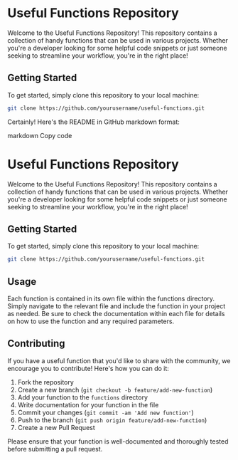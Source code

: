 # Useful Functions Repository

Welcome to the Useful Functions Repository! This repository contains a collection of handy functions that can be used in various projects. Whether you're a developer looking for some helpful code snippets or just someone seeking to streamline your workflow, you're in the right place!

## Getting Started

To get started, simply clone this repository to your local machine:

```bash
git clone https://github.com/yourusername/useful-functions.git
```


Certainly! Here's the README in GitHub markdown format:

markdown
Copy code
# Useful Functions Repository

Welcome to the Useful Functions Repository! This repository contains a collection of handy functions that can be used in various projects. Whether you're a developer looking for some helpful code snippets or just someone seeking to streamline your workflow, you're in the right place!

## Getting Started

To get started, simply clone this repository to your local machine:

```bash
git clone https://github.com/yourusername/useful-functions.git
```

## Usage

Each function is contained in its own file within the functions directory. Simply navigate to the relevant file and include the function in your project as needed. Be sure to check the documentation within each file for details on how to use the function and any required parameters.

## Contributing

If you have a useful function that you'd like to share with the community, we encourage you to contribute! Here's how you can do it:

1. Fork the repository
2. Create a new branch (`git checkout -b feature/add-new-function`)
3. Add your function to the `functions` directory
4. Write documentation for your function in the file
5. Commit your changes (`git commit -am 'Add new function'`)
6. Push to the branch (`git push origin feature/add-new-function`)
7. Create a new Pull Request

Please ensure that your function is well-documented and thoroughly tested before submitting a pull request.
